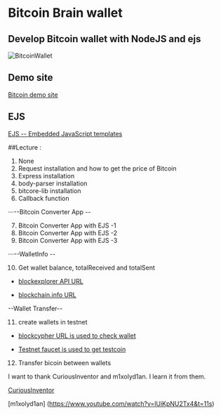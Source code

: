 # Bitcoin Brain wallet

## Develop Bitcoin wallet with NodeJS and ejs


![BitcoinWallet](./Img/BitcoinBrainwallet.gif)

## Demo site 

[Bitcoin demo site](https://bitcoinwalletwithnodejs.herokuapp.com/)

## EJS 

[EJS -- Embedded JavaScript templates](http://ejs.co/)

##Lecture :
1. None
2. Request installation and how to get the price of Bitcoin
3. Express installation
4. body-parser installation
5. bitcore-lib installation
6. Callback function

⋅⋅⋅--Bitcoin Converter App --

7. Bitcoin Converter App with EJS -1
8. Bitcoin Converter App with EJS -2
9. Bitcoin Converter App with EJS -3

⋅⋅⋅--WalletInfo --

10. Get wallet balance, totalReceived and totalSent

* [blockexplorer API URL](https://blockexplorer.com/api-ref)

* [blockchain.info URL](https://blockchain.info/)

--Wallet Transfer--

11. create wallets in testnet

* [blockcypher URL is used to check wallet](https://live.blockcypher.com/)

* [Testnet faucet is used to get testcoin](https://testnet.manu.backend.hamburg/faucet)

12. Transfer bicoin between wallets

I want to thank CuriousInventor  and m1xolyd1an. I learn it from them.

[CuriousInventor](https://www.youtube.com/watch?v=YoPV9hfm6yk )

[m1xolyd1an] (https://www.youtube.com/watch?v=lUiKpNU2Tx4&t=11s)
